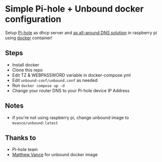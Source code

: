 # Simple Pi-hole + Unbound docker configuration

Setup [Pi-hole](https://pi-hole.net/) as dhcp server and [as all-around DNS solution](https://docs.pi-hole.net/guides/dns/unbound/) in raspberry pi using [docker](https://www.docker.com/) container!

## Steps

- Install docker
- Clone this repo
- Edit TZ & WEBPASSWORD variable in docker-compose.yml
- Edit `unbound-conf/unbound.conf` as needed
- Run `docker compose up -d`
- Change your router DNS to your Pi-hole device IP Address

## Notes

- if you're not using raspberry pi, change unbound image to `mvance/unbound:latest`

## Thanks to

- Pi-hole team
- [Matthew Vance](https://github.com/MatthewVance) for unbound docker image
